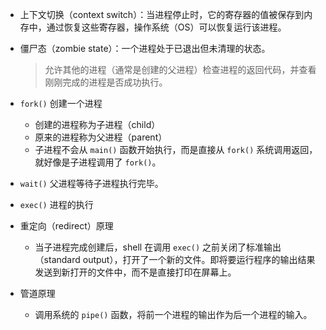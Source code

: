 <!--
 * @Author: JohnJeep
 * @Date: 2020-05-24 23:06:36
 * @LastEditTime: 2020-06-01 13:41:42
 * @LastEditors: Please set LastEditors
 * @Description: 进程API调用
--> 

- 上下文切换（context switch）：当进程停止时，它的寄存器的值被保存到内存中，通过恢复这些寄存器，操作系统（OS）可以恢复运行该进程。
- 僵尸态（zombie state）：一个进程处于已退出但未清理的状态。
  > 允许其他的进程（通常是创建的父进程）检查进程的返回代码，并查看刚刚完成的进程是否成功执行。  



- `fork()` 创建一个进程
  - 创建的进程称为子进程（child）
  - 原来的进程称为父进程（parent）
  - 子进程不会从 `main()` 函数开始执行，而是直接从 `fork()` 系统调用返回，就好像是子进程调用了 `fork()`。
- `wait()` 父进程等待子进程执行完毕。
- `exec()` 进程的执行


- 重定向（redirect）原理
  - 当子进程完成创建后，shell 在调用 `exec()` 之前关闭了标准输出（standard output），打开了一个新的文件。即将要运行程序的输出结果发送到新打开的文件中，而不是直接打印在屏幕上。


- 管道原理
  - 调用系统的 `pipe()` 函数，将前一个进程的输出作为后一个进程的输入。 

